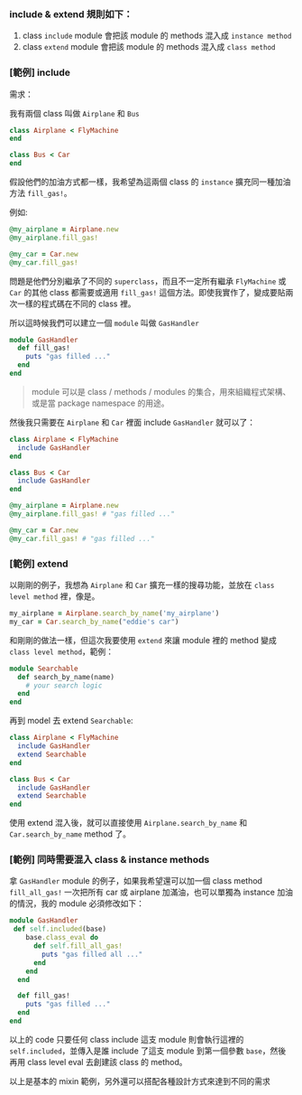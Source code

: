### include & extend 規則如下：

1. class `include` module 會把該 module 的 methods 混入成 `instance method`
2. class `extend` module 會把該 module 的 methods 混入成 `class method`


### [範例] include

需求：

我有兩個 class 叫做 `Airplane` 和 `Bus`

```ruby
class Airplane < FlyMachine
end

class Bus < Car
end
```

假設他們的加油方式都一樣，我希望為這兩個 class 的 `instance` 擴充同一種加油方法 `fill_gas!`。

例如:

```ruby
@my_airplane = Airplane.new
@my_airplane.fill_gas!

@my_car = Car.new
@my_car.fill_gas!
```

問題是他們分別繼承了不同的 `superclass`，而且不一定所有繼承 `FlyMachine` 或 `Car` 的其他 class 都需要或適用 `fill_gas!` 這個方法。即使我實作了，變成要貼兩次一樣的程式碼在不同的 class 裡。

所以這時候我們可以建立一個 `module` 叫做 `GasHandler`

```ruby
module GasHandler
  def fill_gas!
    puts "gas filled ..."
  end
end
```

> module 可以是 class / methods / modules 的集合，用來組織程式架構、或是當 package namespace 的用途。

然後我只需要在 `Airplane` 和 `Car` 裡面 include `GasHandler` 就可以了：

```ruby
class Airplane < FlyMachine
  include GasHandler
end

class Bus < Car
  include GasHandler
end

@my_airplane = Airplane.new
@my_airplane.fill_gas! # "gas filled ..."

@my_car = Car.new
@my_car.fill_gas! # "gas filled ..."

```


### [範例] extend

以剛剛的例子，我想為 `Airplane` 和 `Car` 擴充一樣的搜尋功能，並放在 `class level method` 裡，像是。

```ruby
my_airplane = Airplane.search_by_name('my_airplane')
my_car = Car.search_by_name("eddie's car")
```

和剛剛的做法一樣，但這次我要使用 `extend` 來讓 module 裡的 method 變成 `class level method`，範例：

```ruby
module Searchable
  def search_by_name(name)
    # your search logic
  end
end
```

再到 model 去 extend `Searchable`:

```ruby
class Airplane < FlyMachine
  include GasHandler
  extend Searchable
end

class Bus < Car
  include GasHandler
  extend Searchable
end
```

使用 extend 混入後，就可以直接使用 `Airplane.search_by_name` 和 `Car.search_by_name` method 了。

### [範例] 同時需要混入 class & instance methods

拿 `GasHandler` module 的例子，如果我希望還可以加一個 class method `fill_all_gas!` 一次把所有 car 或 airplane 加滿油，也可以單獨為 instance 加油的情況，我的 module 必須修改如下：

```ruby
module GasHandler
 def self.included(base)
    base.class_eval do
      def self.fill_all_gas!
        puts "gas filled all ..."
      end
    end
  end

  def fill_gas!
    puts "gas filled ..."
  end
end
```
以上的 code 只要任何 class include 這支 module 則會執行這裡的 `self.included`，並傳入是誰 include 了這支 module 到第一個參數 `base`，然後再用 class level eval 去創建該 class 的 method。

以上是基本的 mixin 範例，另外還可以搭配各種設計方式來達到不同的需求
